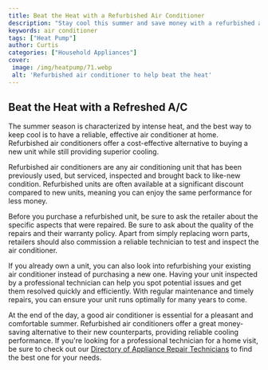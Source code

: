```yaml
---
title: Beat the Heat with a Refurbished Air Conditioner
description: "Stay cool this summer and save money with a refurbished air conditioner This blog post will help you understand what refurbished air conditioners are and how they can help you beat the heat this season"
keywords: air conditioner
tags: ["Heat Pump"]
author: Curtis
categories: ["Household Appliances"]
cover: 
 image: /img/heatpump/71.webp
 alt: 'Refurbished air conditioner to help beat the heat'
---
```

## Beat the Heat with a Refreshed A/C

The summer season is characterized by intense heat, and the best way to keep cool is to have a reliable, effective air conditioner at home. Refurbished air conditioners offer a cost-effective alternative to buying a new unit while still providing superior cooling.

Refurbished air conditioners are any air conditioning unit that has been previously used, but serviced, inspected and brought back to like-new condition. Refurbished units are often available at a significant discount compared to new units, meaning you can enjoy the same performance for less money.

Before you purchase a refurbished unit, be sure to ask the retailer about the specific aspects that were repaired. Be sure to ask about the quality of the repairs and their warranty policy. Apart from simply replacing worn parts, retailers should also commission a reliable technician to test and inspect the air conditioner. 

If you already own a unit, you can also look into refurbishing your existing air conditioner instead of purchasing a new one. Having your unit inspected by a professional technician can help you spot potential issues and get them resolved quickly and efficiently. With regular maintenance and timely repairs, you can ensure your unit runs optimally for many years to come.

At the end of the day, a good air conditioner is essential for a pleasant and comfortable summer. Refurbished air conditioners offer a great money-saving alternative to their new counterparts, providing reliable cooling performance. If you're looking for a professional technician for a home visit, be sure to check out our [Directory of Appliance Repair Technicians](./pages/appliance-repair-technicians) to find the best one for your needs.
